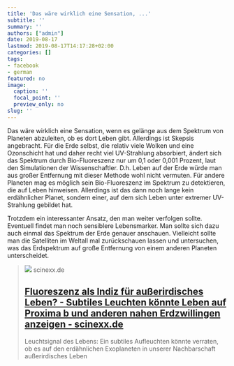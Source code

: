 ```yaml
---
title: 'Das wäre wirklich eine Sensation, ...'
subtitle: ''
summary: ''
authors: ["admin"]
date: 2019-08-17
lastmod: 2019-08-17T14:17:28+02:00
categories: []
tags:
- facebook
- german
featured: no
image:
  caption: ''
  focal_point: ''
  preview_only: no
slug: ''
---
```

Das wäre wirklich eine Sensation, wenn es gelänge aus dem Spektrum von Planeten abzuleiten, ob es dort Leben gibt. Allerdings ist Skepsis angebracht. Für die Erde selbst, die relativ viele Wolken und eine Ozonschicht hat und daher recht viel UV-Strahlung absorbiert, ändert sich das Spektrum durch Bio-Fluoreszenz nur um 0,1 oder 0,001 Prozent, laut den Simulationen der Wissenschaftler. D.h. Leben auf der Erde würde man aus großer Entfernung mit dieser Methode wohl nicht vermuten. Für andere Planeten mag es möglich sein Bio-Fluoreszenz im Spektrum zu detektieren, die auf Leben hinweisen. Allerdings ist das dann noch lange kein erdähnlicher Planet, sondern einer, auf dem sich Leben unter extremer UV-Strahlung gebildet hat. 

Trotzdem ein interessanter Ansatz, den man weiter verfolgen sollte. Eventuell findet man noch sensiblere Lebensmarker. Man sollte sich dazu auch einmal das Spektrum der Erde genauer anschauen. Vielleicht sollte man die Satelliten im Weltall mal zurückschauen lassen und untersuchen, was das Erdspektrum auf große Entfernung von einem anderen Planeten unterscheidet.
> [![](https://www.scinexx.de/wp-content/uploads/a/l/alienglowg.jpg)](https://www.scinexx.de/news/biowissen/fluoreszenz-als-indiz-fuer-ausserirdisches-leben/)
> scinexx.de
> ## [Fluoreszenz als Indiz für außerirdisches Leben? - Subtiles Leuchten könnte Leben auf Proxima b und anderen nahen Erdzwillingen anzeigen - scinexx.de](https://www.scinexx.de/news/biowissen/fluoreszenz-als-indiz-fuer-ausserirdisches-leben/)
>
>Leuchtsignal des Lebens: Ein subtiles Aufleuchten könnte verraten, ob es auf den erdähnlichen Exoplaneten in unserer Nachbarschaft außerirdisches Leben


